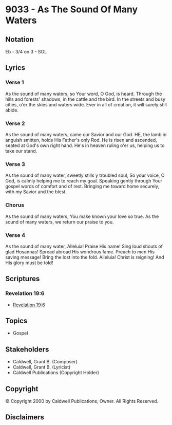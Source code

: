 # 9033 - As The Sound Of Many Waters

## Notation

Eb - 3/4 on 3 - SOL

## Lyrics

### Verse 1

As the sound of many waters, so Your word, O God, is heard. Through the hills and forests' shadows, in the cattle and the bird. In the streets and busy cities, o'er the skies and waters wide. Ever in all of creation, it will surely still abide.

### Verse 2

As the sound of many waters, came our Savior and our God. HE, the lamb in anguish smitten, holds His Father's only Rod. He is risen and ascended, seated at God's own right hand. He's in heaven ruling o'er us, helping us to take our stand.

### Verse 3

As the sound of many water, sweetly stills y troubled soul, So your voice, O God,  is calmly helping me to reach my goal. Speaking gently through Your gospel words of comfort and of rest. Bringing me toward  home securely, with my Savior and the blest.

### Chorus

As the sound of many waters, You make known your love so true. As the sound of many waters, we return our praise to you.

### Verse 4

As the sound of many water, Alleluia! Praise His name! Sing loud shouts of glad Hosannas! Spread abroad His wondrous fame. Preach to men His saving message! Bring the lost into the fold. Alleluia! Christ is reigning! And His glory must be told!


## Scriptures

### Revelation 19:6

- [Revelation 19:6](https://www.biblegateway.com/passage/?search=Revelation%2019%3A6)


## Topics

- Gospel

## Stakeholders

- Caldwell, Grant B. (Composer)
- Caldwell, Grant B. (Lyricist)
- Caldwell Publications (Copyright Holder)

## Copyright

© Copyright 2000 by Caldwell Publications, Owner. All Rights Reserved.


## Disclaimers


